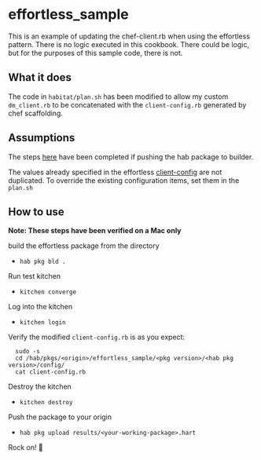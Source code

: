 # effortless_sample

This is an example of updating the chef-client.rb when using the effortless pattern.  There is no logic executed in this cookbook.  There could be logic, but for the purposes of this sample code, there is not.

## What it does

The code in `habitat/plan.sh` has been modified to allow my custom `dm_client.rb` to be concatenated with the `client-config.rb` generated by chef scaffolding.

## Assumptions

The steps [here](https://www.habitat.sh/docs/using-builder/) have been completed if pushing the hab package to builder.

The values already specified in the effortless [client-config](https://github.com/chef/effortless/blob/master/scaffolding-chef-infra/lib/linux/client-chunk.rb) are not duplicated.  To override the existing configuration items, set them in the `plan.sh`

## How to use

**Note: These steps have been verified on a Mac only**

build the effortless package from the directory

- `hab pkg bld .`

Run test kitchen

- `kitchen converge`

Log into the kitchen

- `kitchen login`

Verify the modified `client-config.rb` is as you expect:

``` SHELL
  sudo -s
  cd /hab/pkgs/<origin>/effortless_sample/<pkg version>/<hab pkg version>/config/
  cat client-config.rb
```

Destroy the kitchen

- `kitchen destroy`

Push the package to your origin

- `hab pkg upload results/<your-working-package>.hart`

Rock on! :metal:
